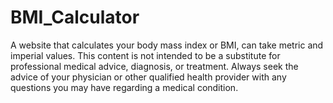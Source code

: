 # BMI_Calculator
A website that calculates your body mass index or BMI, can take metric and imperial values. This content is not intended to be a substitute for professional medical advice, diagnosis, or treatment. Always seek the advice of your physician or other qualified health provider with any questions you may have regarding a medical condition.

